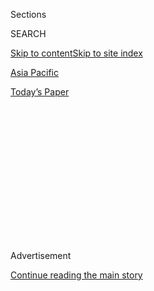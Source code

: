 <div id="app">

<div>

<div>

<div>

<div class="NYTAppHideMasthead css-1q2w90k e1suatyy0">

<div class="section css-ui9rw0 e1suatyy2">

<div class="css-eph4ug er09x8g0">

<div class="css-6n7j50">

</div>

<span class="css-1dv1kvn">Sections</span>

<div class="css-10488qs">

<span class="css-1dv1kvn">SEARCH</span>

</div>

[Skip to content](#site-content)[Skip to site index](#site-index)

</div>

<div id="masthead-section-label" class="css-1wr3we4 eaxe0e00">

[Asia
Pacific](https://www.nytimes.com/section/world/asia)

</div>

<div class="css-10698na e1huz5gh0">

</div>

</div>

<div id="masthead-bar-one" class="section hasLinks css-15hmgas e1csuq9d3">

<div class="css-uqyvli e1csuq9d0">

</div>

<div class="css-1uqjmks e1csuq9d1">

</div>

<div class="css-9e9ivx">

[](https://myaccount.nytimes.com/auth/login?response_type=cookie&client_id=vi)

</div>

<div class="css-1bvtpon e1csuq9d2">

[Today’s
Paper](https://www.nytimes.com/section/todayspaper)

</div>

</div>

</div>

</div>

<div data-aria-hidden="false">

<div id="site-content" data-role="main">

<div>

<div class="css-1aor85t" style="opacity:0.000000001;z-index:-1;visibility:hidden">

<div class="css-1hqnpie">

<div class="css-epjblv">

<span class="css-17xtcya">[Asia
Pacific](/section/world/asia)</span><span class="css-x15j1o">|</span><span class="css-fwqvlz">Severe
Floods in China Leave Over 106 Dead or
Missing</span>

</div>

<div class="css-k008qs">

<div class="css-1iwv8en">

<span class="css-18z7m18"></span>

<div>

</div>

</div>

<span class="css-1n6z4y">https://nyti.ms/2ZvG6lb</span>

<div class="css-1705lsu">

<div class="css-4xjgmj">

<div class="css-4skfbu" data-role="toolbar" data-aria-label="Social Media Share buttons, Save button, and Comments Panel with current comment count" data-testid="share-tools">

  - 
  - 
  - 
  - 
    
    <div class="css-6n7j50">
    
    </div>

  - 

</div>

</div>

</div>

</div>

</div>

</div>

<div id="NYT_TOP_BANNER_REGION" class="css-13pd83m">

</div>

<div id="top-wrapper" class="css-1sy8kpn">

<div id="top-slug" class="css-l9onyx">

Advertisement

</div>

[Continue reading the main
story](#after-top)

<div class="ad top-wrapper" style="text-align:center;height:100%;display:block;min-height:250px">

<div id="top" class="place-ad" data-position="top" data-size-key="top">

</div>

</div>

<div id="after-top">

</div>

</div>

<div>

<div id="sponsor-wrapper" class="css-1hyfx7x">

<div id="sponsor-slug" class="css-19vbshk">

Supported by

</div>

[Continue reading the main
story](#after-sponsor)

<div id="sponsor" class="ad sponsor-wrapper" style="text-align:center;height:100%;display:block">

</div>

<div id="after-sponsor">

</div>

</div>

<div class="css-186x18t">

</div>

<div class="css-1vkm6nb ehdk2mb0">

# Severe Floods in China Leave Over 106 Dead or Missing

</div>

Unusually intense rainfall has swept away buildings and ruined homes in
southern China, affecting about 15 million residents. More downpours are
forecast for Saturday.

<div class="css-79elbk" data-testid="photoviewer-wrapper">

<div class="css-z3e15g" data-testid="photoviewer-wrapper-hidden">

</div>

<div class="css-1a48zt4 ehw59r15" data-testid="photoviewer-children">

![<span class="css-16f3y1r e13ogyst0" data-aria-hidden="true">Residents
in a flooded area were evacuated this week after heavy rain in the
southwestern Chinese city of
Chongqing.</span><span class="css-cnj6d5 e1z0qqy90" itemprop="copyrightHolder"><span class="css-1ly73wi e1tej78p0">Credit...</span><span><span>Agence
France-Presse — Getty
Images</span></span></span>](https://static01.nyt.com/images/2020/07/03/world/03china-floods-1/merlin_174173109_4fc83fd9-eddc-41e6-9d8a-461206c0edcd-articleLarge.jpg?quality=75&auto=webp&disable=upscale)

</div>

</div>

<div class="css-18e8msd">

<div class="css-vp77d3 epjyd6m0">

<div class="css-hus3qt ey68jwv0" data-aria-hidden="true">

[![Raymond
Zhong](https://static01.nyt.com/images/2018/10/15/multimedia/author-raymond-zhong/author-raymond-zhong-thumbLarge.png
"Raymond Zhong")](https://www.nytimes.com/by/raymond-zhong)

</div>

<div class="css-1baulvz">

By [<span class="css-1baulvz last-byline" itemprop="name">Raymond
Zhong</span>](https://www.nytimes.com/by/raymond-zhong)

</div>

</div>

  - 
    
    <div class="css-ld3wwf e16638kd2">
    
    July 3,
    2020
    
    </div>

  - 
    
    <div class="css-4xjgmj">
    
    <div class="css-d8bdto" data-role="toolbar" data-aria-label="Social Media Share buttons, Save button, and Comments Panel with current comment count" data-testid="share-tools">
    
      - 
      - 
      - 
      - 
        
        <div class="css-6n7j50">
        
        </div>
    
      - 
    
    </div>
    
    </div>

</div>

</div>

<div class="section meteredContent css-1r7ky0e" name="articleBody" itemprop="articleBody">

<div class="css-1fanzo5 StoryBodyCompanionColumn">

<div class="css-53u6y8">

In the [inland Chinese city of
Yichang](https://mp.weixin.qq.com/s?__biz=MjM5ODg0NzYwMQ==&mid=2650458989&idx=1&sn=cb10b9cee1cfeeee29c3bcbce59af0d7&chksm=beca1e7389bd976536caa0a37a8c6a3dc3f4163d5075370743b94f45e2b28f711de9b9226f00&scene=4#wechat_redirect),
the murky water ran waist-high, stranding people in their cars and
turning streets into canals. Near the metropolis of Chongqing, [angry
torrents of water](https://mp.weixin.qq.com/s/dYW1K1N6nqmvzLmCAeQiLQ)
swept away country roads. The tourist town of Yangshuo experienced a
cloudburst that an official called [a once-in-two-centuries
event](https://www.infzm.com/contents/186093).

Weeks of abnormally intense rains have wrought destruction across
southern China, leaving [at least 106 people dead or
missing](https://tv.cctv.com/2020/07/02/VIDEsn6CmjhENykQ0vaWO6vo200702.shtml)
and affecting 15 million residents in the worst flooding that parts of
the region have seen in decades.

One of the hardest-hit provinces has been Hubei, whose capital, Wuhan,
also had the first emergence of the coronavirus last year. Late last
month, [rescuers smashed car
windows](https://www.weibo.com/1205338040/J8zLu9vIZ?refer_flag=1001030103_&type=comment)
to free passengers trapped by floodwater [in
Yichang](https://mp.weixin.qq.com/s?__biz=MjM5ODg0NzYwMQ==&mid=2650458989&idx=1&sn=cb10b9cee1cfeeee29c3bcbce59af0d7&chksm=beca1e7389bd976536caa0a37a8c6a3dc3f4163d5075370743b94f45e2b28f711de9b9226f00&scene=4#wechat_redirect),
a city in Hubei down the Yangtze River from the Three Gorges Dam, one of
the world’s largest.

</div>

</div>

<div class="css-1fanzo5 StoryBodyCompanionColumn">

<div class="css-53u6y8">

Hubei has had more coronavirus cases than any other part of China. And
people there said the last thing they needed was another devastating
jolt to their lives, their health and their
livelihoods.

</div>

</div>

<div id="china-floods-map" class="section interactive-content interactive-size-scoop css-1g95kp1" data-id="100000007223634">

<div class="css-17ih8de interactive-body" data-sourceid="100000007223634">

<div id="g-0704-for-webCHINA-FLOODSmap-box" class="ai2html">

<div id="g-0704-for-webCHINA-FLOODSmap-335" class="g-artboard" style="max-width: 335px;max-height: 463px" data-aspect-ratio="0.724" data-min-width="0">

<div style="padding: 0 0 138.0895% 0;">

</div>

![](data:image/gif;base64,R0lGODlhCgAKAIAAAB8fHwAAACH5BAEAAAAALAAAAAAKAAoAAAIIhI+py+0PYysAOw==)

<div id="g-ai0-1" class="g-LABELS g-aiAbs g-aiPointText" style="top:6.2337%;margin-top:-10.8px;right:37.507%;width:75px;">

Beijing

</div>

<div id="g-ai0-2" class="g-LABELS g-aiAbs g-aiPointText" style="top:20.4575%;margin-top:-8.6px;right:69.3336%;width:86px;">

Yellow
R.

</div>

<div id="g-ai0-3" class="g-LABELS g-aiAbs g-aiPointText" style="top:34.0835%;margin-top:-11.7px;left:64.4974%;margin-left:-45px;width:90px;">

CHINA

</div>

<div id="g-ai0-4" class="g-LABELS g-aiAbs g-aiPointText" style="top:42.4024%;margin-top:-10.2px;right:50.983%;width:70px;">

HUBEI

</div>

<div id="g-ai0-5" class="g-LABELS g-aiAbs g-aiPointText" style="top:45.7927%;margin-top:-10.8px;right:28.9002%;width:76px;">

Wuhan

</div>

<div id="g-ai0-6" class="g-LABELS g-aiAbs g-aiPointText" style="top:47.3059%;margin-top:-10.8px;right:2.8032%;width:95px;">

Shanghai

</div>

<div id="g-ai0-7" class="g-LABELS g-aiAbs g-aiPointText" style="top:49.4676%;margin-top:-10.8px;right:51.3273%;width:84px;">

Yichang

</div>

<div id="g-ai0-8" class="g-LABELS g-aiAbs g-aiPointText" style="top:56.6012%;margin-top:-10.8px;right:67.6303%;width:105px;">

Chongqing

</div>

<div id="g-ai0-9" class="g-LABELS g-aiAbs g-aiPointText" style="top:57.7468%;margin-top:-9.1px;left:69.6714%;margin-left:-48px;width:96px;">

Yangtze
R.

</div>

<div id="g-ai0-10" class="g-LABELS g-aiAbs g-aiPointText" style="top:70.436%;margin-top:-10.8px;left:32.8737%;width:97px;">

Yangshuo

</div>

<div id="g-ai0-11" class="g-LABELS g-aiAbs g-aiPointText" style="top:77.1373%;margin-top:-10.8px;left:79.1531%;width:91px;">

TAIWAN

</div>

<div id="g-ai0-12" class="g-LABELS g-aiAbs g-aiPointText" style="top:78.0667%;margin-top:-10.1px;right:66.1149%;width:88px;">

GUANGXI

</div>

<div id="g-ai0-13" class="g-LABELS g-aiAbs g-aiPointText" style="top:81.6768%;margin-top:-10.8px;right:22.6677%;width:106px;">

Hong
Kong

</div>

<div id="g-ai0-14" class="g-LABELS g-aiAbs g-aiPointText" style="top:93.4137%;margin-top:-18.1px;left:56.2887%;margin-left:-46.5px;width:93px;">

South

China
Sea

</div>

<div id="g-ai0-15" class="g-LABELS g-aiAbs g-aiPointText" style="top:91.6206%;margin-top:-10.8px;left:1.4972%;width:103px;">

VIETNAM

</div>

<div id="g-ai0-16" class="g-LABELS g-aiAbs g-aiPointText" style="top:97.0605%;margin-top:-6px;left:87.0776%;margin-left:-44.5px;width:89px;">

200 MILES

</div>

</div>

</div>

</div>

By The New York Times

</div>

<div class="css-1fanzo5 StoryBodyCompanionColumn">

<div class="css-53u6y8">

“Another problem has arisen before the last one subsided,” Deng Jin, 25,
a recent college graduate from the city of Enshi, lamented recently [on
the social platform Weibo](https://m.weibo.cn/status/4520707848175659?).
“Hubei in 2020 is both surreal and difficult.”

Heavy rains this time of year often swell China’s rivers and cause its
reservoirs to overflow. This year, however, the battle against the
coronavirus pandemic strained flood preparations, People’s Daily, the
official Communist Party newspaper, [warned in
April](http://paper.people.com.cn/rmrb/html/2020-04/17/nw.D110000renmrb_20200417_3-06.htm).

The epidemic, combined with the extreme rain, has made dealing with this
year’s flooding [a “very formidable”
task](http://m.people.cn/n4/2020/0701/c175-14102526.html), China’s
postal agency wrote in a recent memo urging the authorities to step up
their response to the floods, People’s Daily reported this week.

After [31 consecutive
days](https://mp.weixin.qq.com/s/a9pJCMb7WM5T52jXpJMHeQ) of official
alerts about torrential rain, the inclement weather shows little sign of
letting up. On Friday, the National Meteorological Center [forecast
another round of
downpours](http://www.nmc.cn/publish/weather-bulletin/index.htm) in
China’s southwest beginning on Saturday. Experts are warning of
potential landslides and bursts at reservoirs and
dams.

</div>

</div>

<div class="css-79elbk" data-testid="photoviewer-wrapper">

<div class="css-z3e15g" data-testid="photoviewer-wrapper-hidden">

</div>

<div class="css-1a48zt4 ehw59r15" data-testid="photoviewer-children">

![<span class="css-16f3y1r e13ogyst0" data-aria-hidden="true">Floodwaters
surrounding a village in the Guangxi region of southern China, in a
photo released last month by Xinhua, a state-run news
agency </span><span class="css-cnj6d5 e1z0qqy90" itemprop="copyrightHolder"><span class="css-1ly73wi e1tej78p0">Credit...</span><span>Lu
Boan/Xinhua, via Associated
Press</span></span>](https://static01.nyt.com/images/2020/07/03/world/03china-floods-2/merlin_173488344_e061ff35-3386-4e77-be19-7c508d802cea-articleLarge.jpg?quality=75&auto=webp&disable=upscale)

</div>

</div>

<div class="css-1fanzo5 StoryBodyCompanionColumn">

<div class="css-53u6y8">

In China, most small reservoirs were built in the 1960s and ’70s and did
not follow high construction standards, said Brandon Meng, a hydraulic
engineer in the southern city of Shenzhen.

“Once there is extreme weather,” he said, “it’s very easy for them to be
in danger.”

As the rains were becoming intense last month, [some commentators in
China](https://mp.weixin.qq.com/s?__biz=MjM5NzQwNjcyMQ==&mid=2651038705&idx=1&sn=869571fbb6b9f41381c32e8b6d008d01&chksm=bd2d729f8a5afb89876d8a3e72274b92cfc357392dd18ca3e9d67ce893e6eec47d988bd82c9e&scene=4)
noted how little attention they were receiving, both in Chinese news
outlets and on social media. Surely, they said, the confluence of a
great plague and great floods should merit wider interest.

Perhaps people had [grown
numb](https://www.weibo.com/1463665055/J9kyy49Fe?refer_flag=1001030103_&type=comment)
to hardship. Or perhaps [China’s government and its
censors](https://theinitium.com/article/2020629-mainland-invisible-flood/?utm_medium=copy)
did not want to draw more attention to people’s suffering.

Either way, videos and firsthand accounts of the flooding have since
gained wider
notice.

</div>

</div>

<div class="css-79elbk" data-testid="photoviewer-wrapper">

<div class="css-z3e15g" data-testid="photoviewer-wrapper-hidden">

</div>

<div class="css-1a48zt4 ehw59r15" data-testid="photoviewer-children">

<div class="css-1xdhyk6 erfvjey0">

<span class="css-1ly73wi e1tej78p0">Image</span>

<div class="css-zjzyr8">

<div data-testid="lazyimage-container" style="height:257.77777777777777px">

</div>

</div>

</div>

<span class="css-16f3y1r e13ogyst0" data-aria-hidden="true">Distributing
food to people affected by floods at a temporary shelter in Mianning
County, in Sichuan Province, this
week.</span><span class="css-cnj6d5 e1z0qqy90" itemprop="copyrightHolder"><span class="css-1ly73wi e1tej78p0">Credit...</span><span>Agence
France-Presse — Getty Images</span></span>

</div>

</div>

<div class="css-1fanzo5 StoryBodyCompanionColumn">

<div class="css-53u6y8">

In Yangshuo, a popular travel destination known for its stunning
mountain vistas, an official [told the newsmagazine Southern
Weekly](https://www.infzm.com/contents/186093) that the area had
experienced a once-in-two-centuries burst of heavy rain on June 7. More
than 1,000 hotels and guesthouses and 5,000 shops were damaged, the
authorities told Southern Weekly.

Qin Hui, a retired history professor, was vacationing in Yangshuo when
the rain started coming down in buckets last month. He and his travel
partners tried to evacuate but decided that it was too dangerous. They
were eating breakfast the next morning when they caught a disturbing
sight.

</div>

</div>

<div class="css-1fanzo5 StoryBodyCompanionColumn">

<div class="css-53u6y8">

“The swimming pool outside the window suddenly went from clear to
muddy,” Mr. Qin recounted in [an online
essay](http://qinhui.blog.caixin.com/archives/230173). “It turned out to
be floodwater coming in from the tube at the bottom of the pool. Soon
after, the murky water flooded out of the pool, quickly covered the yard
and then flowed up the stairs.”

They were trapped in their hotel for two nights until a volunteer team
rescued
them.

</div>

</div>

<div class="css-79elbk" data-testid="photoviewer-wrapper">

<div class="css-z3e15g" data-testid="photoviewer-wrapper-hidden">

</div>

<div class="css-1a48zt4 ehw59r15" data-testid="photoviewer-children">

<div class="css-1xdhyk6 erfvjey0">

<span class="css-1ly73wi e1tej78p0">Image</span>

<div class="css-zjzyr8">

<div data-testid="lazyimage-container" style="height:258.4222222222222px">

</div>

</div>

</div>

<span class="css-16f3y1r e13ogyst0" data-aria-hidden="true">Wading
through floodwaters in Hefei, Anhui Province, on June 27, in a photo
released by the state-run China
Daily.</span><span class="css-cnj6d5 e1z0qqy90" itemprop="copyrightHolder"><span class="css-1ly73wi e1tej78p0">Credit...</span><span>China
Daily, via Reuters</span></span>

</div>

</div>

<div class="css-1fanzo5 StoryBodyCompanionColumn">

<div class="css-53u6y8">

In Chongqing, the city authorities said last month that flooding along
the local section of the Qijiang River, upstream from the Yangtze, was
the worst [since monitoring began
in 1940](https://www.chinadaily.com.cn/a/202006/22/WS5ef09caca310834817254b2c.html).
About [40,000 residents were
evacuated](https://mp.weixin.qq.com/s/dYW1K1N6nqmvzLmCAeQiLQ), according
to official news outlets.

Chongqing is in a mountainous part of China, and many structures are
built directly into hillsides. [A
video](https://mp.weixin.qq.com/s?__biz=MzU4NzExNTgwOQ==&amp;mid=2247500615&amp;idx=5&amp;sn=098259bb066399950b6e7c11dc4950f8&amp;chksm=fdf27f09ca85f61f6ee1bd541a1376d75d14f048ad610422307a289006682225c7be6ffaadbc#rd)
from one district showed brown water gushing out of an upper window of a
residential building, like an artificial waterfall.

Wang Yiwei contributed research.

</div>

</div>

<div>

</div>

</div>

<div>

</div>

<div>

</div>

<div>

</div>

<div>

<div id="bottom-wrapper" class="css-1ede5it">

<div id="bottom-slug" class="css-l9onyx">

Advertisement

</div>

[Continue reading the main
story](#after-bottom)

<div id="bottom" class="ad bottom-wrapper" style="text-align:center;height:100%;display:block;min-height:90px">

</div>

<div id="after-bottom">

</div>

</div>

</div>

</div>

</div>

## Site Index

<div>

</div>

## Site Information Navigation

  - [© <span>2020</span> <span>The New York Times
    Company</span>](https://help.nytimes.com/hc/en-us/articles/115014792127-Copyright-notice)

<!-- end list -->

  - [NYTCo](https://www.nytco.com/)
  - [Contact
    Us](https://help.nytimes.com/hc/en-us/articles/115015385887-Contact-Us)
  - [Work with us](https://www.nytco.com/careers/)
  - [Advertise](https://nytmediakit.com/)
  - [T Brand Studio](http://www.tbrandstudio.com/)
  - [Your Ad
    Choices](https://www.nytimes.com/privacy/cookie-policy#how-do-i-manage-trackers)
  - [Privacy](https://www.nytimes.com/privacy)
  - [Terms of
    Service](https://help.nytimes.com/hc/en-us/articles/115014893428-Terms-of-service)
  - [Terms of
    Sale](https://help.nytimes.com/hc/en-us/articles/115014893968-Terms-of-sale)
  - [Site
    Map](https://spiderbites.nytimes.com)
  - [Help](https://help.nytimes.com/hc/en-us)
  - [Subscriptions](https://www.nytimes.com/subscription?campaignId=37WXW)

</div>

</div>

</div>

</div>
